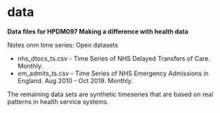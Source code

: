 # data
**Data files for HPDM097 Making a difference with health data**

Notes onm time series:
Open datasets
* nhs_dtocs_ts.csv - Time Series of NHS Delayed Transfers of Care. Monthly.
* em_admits_ts.csv - Time Series of NHS Emergency Admissions in England. Aug 2010 - Oct 2019. Monthly.

The remaining data sets are synthetic timeseries that are based on real patterns in health service systems.
